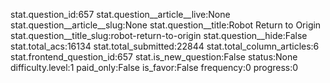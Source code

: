 stat.question_id:657
stat.question__article__live:None
stat.question__article__slug:None
stat.question__title:Robot Return to Origin
stat.question__title_slug:robot-return-to-origin
stat.question__hide:False
stat.total_acs:16134
stat.total_submitted:22844
stat.total_column_articles:6
stat.frontend_question_id:657
stat.is_new_question:False
status:None
difficulty.level:1
paid_only:False
is_favor:False
frequency:0
progress:0
